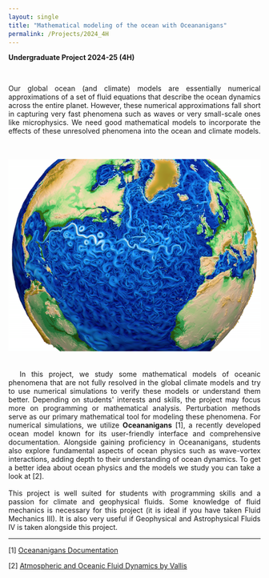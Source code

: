 ```yaml
---
layout: single
title: "Mathematical modeling of the ocean with Oceananigans"
permalink: /Projects/2024_4H
---
```


**Undergraduate Project 2024-25 (4H)** 



<br>

<div style="text-align: justify">

Our global ocean (and climate) models are essentially numerical approximations of a set of fluid equations that describe the ocean dynamics across the entire planet. However, these numerical approximations fall short in capturing very fast phenomena such as waves or very small-scale ones like microphysics. We need good mathematical models to incorporate the effects of these unresolved phenomena into the ocean and climate models.
&nbsp;
<br>
<br>
<center>
<img src="/assets/images/oceanImage.png" class="center">
</center>
<br>
<br>
&nbsp;
In this project, we study some mathematical models of oceanic phenomena that are not fully resolved in the global climate models and try to use numerical simulations to verify these models or understand them better. Depending on students' interests and skills, the project may focus more on programming or mathematical analysis. Perturbation methods serve as our primary mathematical tool for modeling these phenomena. For numerical simulations, we utilize <b>Oceananigans</b> [1], a recently developed ocean model known for its user-friendly interface and comprehensive documentation. Alongside gaining proficiency in Oceananigans, students also explore fundamental aspects of ocean physics such as wave-vortex interactions, adding depth to their understanding of ocean dynamics. To get a better idea about ocean physics and the models we study you can take a look at [2].
</div>

<div style="text-align: justify">
<br>
This project is well suited for students with programming skills and a passion for climate and geophysical fluids. Some knowledge of fluid mechanics is necessary for this project (it is ideal if you have taken Fluid Mechanics III). It is also very useful if Geophysical and Astrophysical Fluids IV is taken alongside this project.
</div>


---

[1] [Oceananigans Documentation](https://clima.github.io/OceananigansDocumentation/v0.16.0/)


[2] [Atmospheric and Oceanic Fluid Dynamics by Vallis](https://www.cambridge.org/core/books/atmospheric-and-oceanic-fluid-dynamics/41379BDDC4257CBE11143C466F6428A4)


